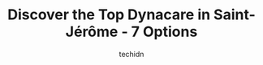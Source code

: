 ---
layout: ampstory
image: https://i0.wp.com/www.auto.or.id/wp-content/uploads/2023/06/dynacare-centre-de-services-de-santc3a9-et-de-laboratoire-0-saint-jc3a9rc3b4me-1686327733.jpeg?resize=640,853
author: techidn
featured: false
description: Saint-Jérôme, Quebec, Canada is a haven for Dynacare enthusiasts, boasting an impressive array of 7 top-notch establishments. Whether youre a seasoned connoisseur or simply curious to exp
title: Discover the Top Dynacare in Saint-Jérôme - 7 Options
cover:
   title: Discover the Top Dynacare in Saint-Jérôme - 7 Options
   subtitle: AUTO.OR.ID
   background: https://www.auto.or.id/wp-content/uploads/2023/06/dynacare-centre-de-services-de-santc3a9-et-de-laboratoire-0-saint-jc3a9rc3b4me-1686327733.jpeg

pages: 
 - layout: thirds
   top: <h1>#1 Dynacare Centre de services de santé et de laboratoire</h1>
   bottom: "<p>If you can afford it or have insurance, go here for all your laboratory needs. Hardly ever a wait and personalized service that you wont get in the public health sector.</p>"
   background: https://www.auto.or.id/wp-content/uploads/2023/06/dynacare-centre-de-services-de-santc3a9-et-de-laboratoire-1-saint-jc3a9rc3b4me-1686327734.jpeg
   backgroundblur: true
 - layout: thirds
   top: <h1>#2 Dynacare Centre de services de santé et de laboratoire</h1>
   bottom: "<p>5125 Bd Cousineau #206, Saint-Hubert, Quebec J3Y 3K7, Canada</p>"
   background: https://www.auto.or.id/wp-content/uploads/2023/06/dynacare-centre-de-services-de-santc3a9-et-de-laboratoire-2-saint-jc3a9rc3b4me-1686327735.jpeg
   cta:
      link: https://www.auto.or.id/discover-the-top-dynacare-in-saint-jerome-7-options/
      text: Discover the Top Dynacare in Saint-Jérôme - 7 Options
 - layout: thirds
   top: <h1>#3 Dynacare</h1>
   bottom: "<p>3885 Boul Industriel, Laval, QC H7L 4S3, Canada</p>"
   background: https://images.unsplash.com/photo-1519752441410-d3ca70ecb937?ixlib=rb-4.0.3&ixid=MnwxMjA3fDB8MHxwaG90by1wYWdlfHx8fGVufDB8fHx8&auto=format&fit=crop&w=640&h=853&q=80
   cta:
      link: https://www.auto.or.id/discover-the-top-dynacare-in-saint-jerome-7-options/
      text: Discover the Top Dynacare in Saint-Jérôme - 7 Options
 - layout: thirds
   top: <h1>#4 Dynacare Centre de services de santé et de laboratoire</h1>
   bottom: "<p>475 Boulevard Cote Vertu Ouest, Saint-Laurent, Quebec H4L 1X7, Canada</p>"
   background: https://images.unsplash.com/photo-1618863099278-75222d755814?ixlib=rb-4.0.3&ixid=MnwxMjA3fDB8MHxwaG90by1wYWdlfHx8fGVufDB8fHx8&auto=format&fit=crop&w=640&h=853&q=80
   cta:
      link: https://www.auto.or.id/discover-the-top-dynacare-in-saint-jerome-7-options/
      text: Discover the Top Dynacare in Saint-Jérôme - 7 Options
 - layout: thirds
   top: <h1>#5 Dynacare Centre de services de santé et de laboratoire</h1>
   bottom: "<p>600 Bd Harwood #2, Vaudreuil-Dorion, Quebec J7V 6A3, Canada</p>"
   background: https://images.unsplash.com/photo-1570730325943-d6cc45ec31b2?ixlib=rb-4.0.3&ixid=MnwxMjA3fDB8MHxwaG90by1wYWdlfHx8fGVufDB8fHx8&auto=format&fit=crop&w=640&h=853&q=80
   cta:
      link: https://www.auto.or.id/discover-the-top-dynacare-in-saint-jerome-7-options/
      text: Discover the Top Dynacare in Saint-Jérôme - 7 Options
 - layout: thirds
   top: <h1>#6 Dynacare Centre de services de santé et de laboratoire</h1>
   bottom: "<p>4850 Rue Dobrin, Saint-Laurent, QC H4R 2P8, Canada</p>"
   background: https://images.unsplash.com/photo-1532245128003-3db26c775465?ixlib=rb-4.0.3&ixid=MnwxMjA3fDB8MHxwaG90by1wYWdlfHx8fGVufDB8fHx8&auto=format&fit=crop&w=640&h=853&q=80
   cta:
      link: https://www.auto.or.id/discover-the-top-dynacare-in-saint-jerome-7-options/
      text: Discover the Top Dynacare in Saint-Jérôme - 7 Options
 - layout: thirds
   top: <h1>#7 Dynacare Centre de services de santé et de laboratoire</h1>
   bottom: "<p>2101 Edouard Montpetit Blvd #13, Montreal, Quebec H3T 1J3, Canada</p>"
   background: https://images.unsplash.com/photo-1545609904-f2f11654638d?ixlib=rb-4.0.3&ixid=MnwxMjA3fDB8MHxwaG90by1wYWdlfHx8fGVufDB8fHx8&auto=format&fit=crop&w=640&h=853&q=80
   cta:
      link: https://www.auto.or.id/discover-the-top-dynacare-in-saint-jerome-7-options/
      text: Discover the Top Dynacare in Saint-Jérôme - 7 Options
 - layout: thirds
   middle: Continue reading...
   background: https://images.unsplash.com/photo-1494363247633-927487612591?ixlib=rb-4.0.3&ixid=MnwxMjA3fDB8MHxwaG90by1wYWdlfHx8fGVufDB8fHx8&auto=format&fit=crop&w=640&h=853&q=80
   cta:
      link: https://www.auto.or.id/discover-the-top-dynacare-in-saint-jerome-7-options/
      text: Discover the Top Dynacare in Saint-Jérôme - 7 Options

---